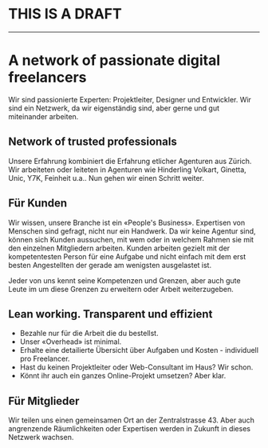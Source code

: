 
# THIS IS A DRAFT
___
# A network of passionate digital freelancers

Wir sind passionierte Experten: Projektleiter, Designer und Entwickler. Wir sind ein Netzwerk, da wir eigenständig sind, aber gerne und gut miteinander arbeiten.

## Network of trusted professionals

Unsere Erfahrung kombiniert die Erfahrung etlicher Agenturen aus Zürich. Wir arbeiteten oder leiteten in Agenturen wie Hinderling Volkart, Ginetta, Unic, Y7K, Feinheit u.a.. Nun gehen wir einen Schritt weiter.

## Für Kunden

Wir wissen, unsere Branche ist ein «People's Business». Expertisen von Menschen sind gefragt, nicht nur ein Handwerk.
Da wir keine Agentur sind, können sich Kunden aussuchen, mit wem oder in welchem Rahmen sie mit den einzelnen Mitgliedern arbeiten. Kunden arbeiten gezielt mit der kompetentesten Person für eine Aufgabe und nicht einfach mit dem erst besten Angestellten der gerade am wenigsten ausgelastet ist. 

Jeder von uns kennt seine Kompetenzen und Grenzen, aber auch gute Leute im um diese Grenzen zu erweitern oder Arbeit weiterzugeben.

## Lean working. Transparent und effizient

- Bezahle nur für die Arbeit die du bestellst.
- Unser «Overhead» ist minimal.
- Erhalte eine detailierte Übersicht über Aufgaben und Kosten - individuell pro Freelancer.
- Hast du keinen Projektleiter oder Web-Consultant im Haus? Wir schon.
- Könnt ihr auch ein ganzes Online-Projekt umsetzen? Aber klar.

## Für Mitglieder

Wir teilen uns einen gemeinsamen Ort an der Zentralstrasse 43. Aber auch angrenzende Räumlichkeiten oder Expertisen werden in Zukunft in dieses Netzwerk wachsen.
